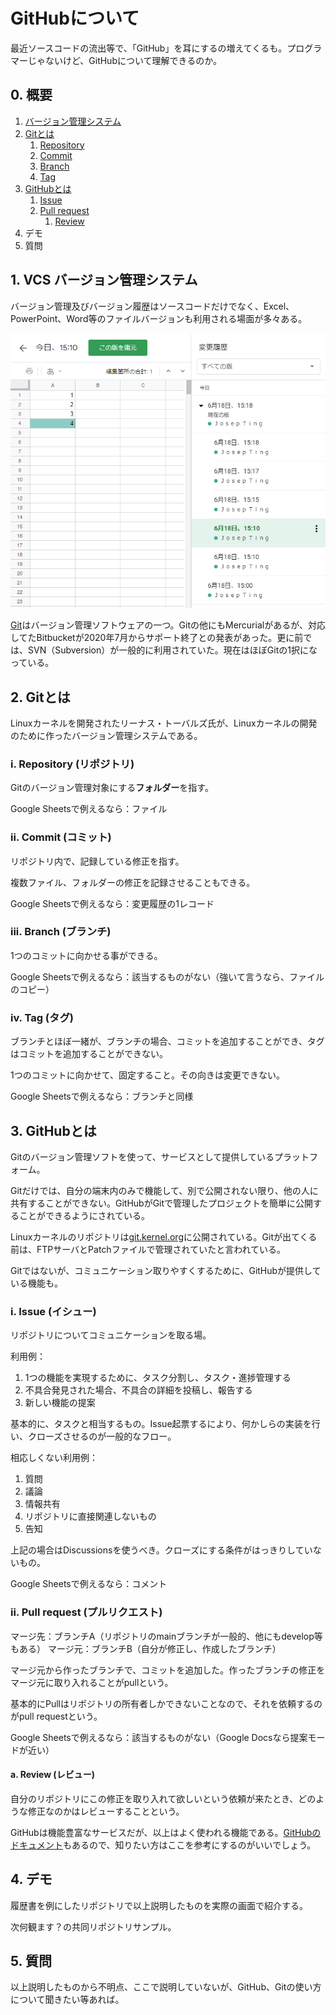 # GitHubについて

最近ソースコードの流出等で、「GitHub」を耳にするの増えてくるも。プログラマーじゃないけど、GitHubについて理解できるのか。

## 0. 概要

1. [バージョン管理システム](#1-vcs-バージョン管理システム)
2. [Gitとは](#2-gitとは)
   1. [Repository](#i-repository-リポジトリ)
   2. [Commit](#ii-commit-コミット)
   3. [Branch](#iii-branch-ブランチ)
   4. [Tag](#iv-tag-タグ)
3. [GitHubとは](#3-githubとは)
   1. [Issue](#i-issue-イシュー)
   2. [Pull request](#ii-pull-request-プルリクエスト)
      1. [Review](#a-review-レビュー)
4. デモ
5. 質問

## 1. VCS バージョン管理システム

バージョン管理及びバージョン履歴はソースコードだけでなく、Excel、PowerPoint、Word等のファイルバージョンも利用される場面が多々ある。

![Sheets Version History](img/sheets-version-history.png)

[Git](https://ja.wikipedia.org/wiki/Git)はバージョン管理ソフトウェアの一つ。Gitの他にもMercurialがあるが、対応してたBitbucketが2020年7月からサポート終了との発表があった。更に前では、SVN（Subversion）が一般的に利用されていた。現在はほぼGitの1択になっている。

## 2. Gitとは

Linuxカーネルを開発されたリーナス・トーバルズ氏が、Linuxカーネルの開発のために作ったバージョン管理システムである。

### i. Repository (リポジトリ)

Gitのバージョン管理対象にする**フォルダー**を指す。

Google Sheetsで例えるなら：ファイル

### ii. Commit (コミット)

リポジトリ内で、記録している修正を指す。

複数ファイル、フォルダーの修正を記録させることもできる。

Google Sheetsで例えるなら：変更履歴の1レコード

### iii. Branch (ブランチ)

1つのコミットに向かせる事ができる。

Google Sheetsで例えるなら：該当するものがない（強いて言うなら、ファイルのコピー）

### iv. Tag (タグ)

ブランチとほぼ一緒が、ブランチの場合、コミットを追加することができ、タグはコミットを追加することができない。

1つのコミットに向かせて、固定すること。その向きは変更できない。

Google Sheetsで例えるなら：ブランチと同様

## 3. GitHubとは

Gitのバージョン管理ソフトを使って、サービスとして提供しているプラットフォーム。

Gitだけでは、自分の端末内のみで機能して、別で公開されない限り、他の人に共有することができない。GitHubがGitで管理したプロジェクトを簡単に公開することができるようにされている。

Linuxカーネルのリポジトリは[git.kernel.org](https://git.kernel.org/pub/scm/linux/kernel/git/torvalds/linux.git/)に公開されている。Gitが出てくる前は、FTPサーバとPatchファイルで管理されていたと言われている。

Gitではないが、コミュニケーション取りやすくするために、GitHubが提供している機能も。

### i. Issue (イシュー)

リポジトリについてコミュニケーションを取る場。

利用例：

1. 1つの機能を実現するために、タスク分割し、タスク・進捗管理する
2. 不具合発見された場合、不具合の詳細を投稿し、報告する
3. 新しい機能の提案

基本的に、タスクと相当するもの。Issue起票するにより、何かしらの実装を行い、クローズさせるのが一般的なフロー。

相応しくない利用例：

1. 質問
2. 議論
3. 情報共有
4. リポジトリに直接関連しないもの
5. 告知

上記の場合はDiscussionsを使うべき。クローズにする条件がはっきりしていないもの。

Google Sheetsで例えるなら：コメント

### ii. Pull request (プルリクエスト)

マージ先：ブランチA（リポジトリのmainブランチが一般的、他にもdevelop等もある）
マージ元：ブランチB（自分が修正し、作成したブランチ）

マージ元から作ったブランチで、コミットを追加した。作ったブランチの修正をマージ元に取り入れることがpullという。

基本的にPullはリポジトリの所有者しかできないことなので、それを依頼するのがpull requestという。

Google Sheetsで例えるなら：該当するものがない（Google Docsなら提案モードが近い）

#### a. Review (レビュー)

自分のリポジトリにこの修正を取り入れて欲しいという依頼が来たとき、どのような修正なのかはレビューすることという。

GitHubは機能豊富なサービスだが、以上はよく使われる機能である。[GitHubのドキュメント](https://docs.github.com/ja)もあるので、知りたい方はここを参考にするのがいいでしょう。

## 4. デモ

履歴書を例にしたリポジトリで以上説明したものを実際の画面で紹介する。

次何観ます？の共同リポジトリサンプル。

## 5. 質問

以上説明したものから不明点、ここで説明していないが、GitHub、Gitの使い方について聞きたい等あれば。
